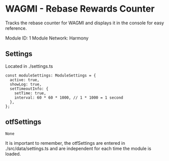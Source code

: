 # WAGMI - Rebase Rewards Counter
Tracks the rebase counter for WAGMI and displays it in the console for easy reference.

Module ID: 1
Module Network: Harmony

## Settings
Located in ./settings.ts
```
const moduleSettings: ModuleSettings = {
  active: true,
  showLog: true,
  setTimeoutInfo: {
    setTime: true,
    interval: 60 * 60 * 1000, // 1 * 1000 = 1 second
  },
};
```

## otfSettings
```
None
```
It is important to remember, the otfSettings are entered in ./src/data/settings.ts and are independent for each time the module is loaded.